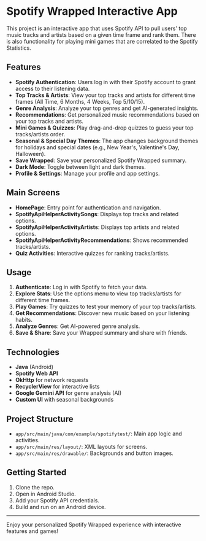 # Spotify Wrapped Interactive App

This project is an interactive app that uses Spotify API to pull users' top music tracks and artists based on a given time frame and rank them. There is also functionality for playing mini games that are correlated to the Spotify Statistics. 

## Features

- **Spotify Authentication**: Users log in with their Spotify account to grant access to their listening data.
- **Top Tracks & Artists**: View your top tracks and artists for different time frames (All Time, 6 Months, 4 Weeks, Top 5/10/15).
- **Genre Analysis**: Analyze your top genres and get AI-generated insights.
- **Recommendations**: Get personalized music recommendations based on your top tracks and artists.
- **Mini Games & Quizzes**: Play drag-and-drop quizzes to guess your top tracks/artists order.
- **Seasonal & Special Day Themes**: The app changes background themes for holidays and special dates (e.g., New Year's, Valentine's Day, Halloween).
- **Save Wrapped**: Save your personalized Spotify Wrapped summary.
- **Dark Mode**: Toggle between light and dark themes.
- **Profile & Settings**: Manage your profile and app settings.

## Main Screens

- **HomePage**: Entry point for authentication and navigation.
- **SpotifyApiHelperActivitySongs**: Displays top tracks and related options.
- **SpotifyApiHelperActivityArtists**: Displays top artists and related options.
- **SpotifyApiHelperActivityRecommendations**: Shows recommended tracks/artists.
- **Quiz Activities**: Interactive quizzes for ranking tracks/artists.

## Usage

1. **Authenticate**: Log in with Spotify to fetch your data.
2. **Explore Stats**: Use the options menu to view top tracks/artists for different time frames.
3. **Play Games**: Try quizzes to test your memory of your top tracks/artists.
4. **Get Recommendations**: Discover new music based on your listening habits.
5. **Analyze Genres**: Get AI-powered genre analysis.
6. **Save & Share**: Save your Wrapped summary and share with friends.

## Technologies

- **Java** (Android)
- **Spotify Web API**
- **OkHttp** for network requests
- **RecyclerView** for interactive lists
- **Google Gemini API** for genre analysis (AI)
- **Custom UI** with seasonal backgrounds

## Project Structure

- `app/src/main/java/com/example/spotifytest/`: Main app logic and activities.
- `app/src/main/res/layout/`: XML layouts for screens.
- `app/src/main/res/drawable/`: Backgrounds and button images.

## Getting Started

1. Clone the repo.
2. Open in Android Studio.
3. Add your Spotify API credentials.
4. Build and run on an Android device.

---

Enjoy your personalized Spotify Wrapped experience with interactive features and games!